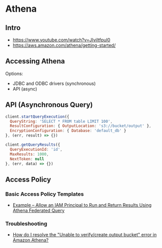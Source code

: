 # Athena

## Intro
- https://www.youtube.com/watch?v=JIviltfpul0
- https://aws.amazon.com/athena/getting-started/

## Accessing Athena
Options:
- JDBC and ODBC drivers (synchronous)
- API (async)

## API (Asynchronous Query)
```js
client.startQueryExecution({
  QueryString: 'SELECT * FROM table LIMIT 100',
  ResultConfiguration: { OutputLocation: 's3://bucket/output' },
  EncryptionConfiguration: { Database: 'default_db' }
}, (err, result) => {})

client.getQueryResults({
  QueryExecutionId: 'id',
  MaxResults: 1000,
  NextToken: null
}, (err, data) => {})
```

## Access Policy
### Basic Access Policy Templates
- [Example – Allow an IAM Principal to Run and Return Results Using Athena Federated Query](https://docs.aws.amazon.com/athena/latest/ug/federated-query-iam-access.html#fed-using-iam)

### Troubleshooting
- [How do I resolve the "Unable to verify/create output bucket" error in Amazon Athena?](https://aws.amazon.com/premiumsupport/knowledge-center/athena-output-bucket-error/)

